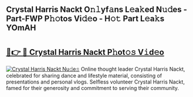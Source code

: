 ## Crystal Harris Nackt O𝚗𝚕yf𝚊ns L𝚎a𝚔ed N𝚞𝚍es - Part-FWP P𝚑𝚘tos Vi𝚍𝚎o - H𝚘𝚝 Part L𝚎a𝚔s YOmAH

# <h2><a href="http://kf9fk9.oniu.top/?m=Crystal+Harris+Nackt">🔗👉 🔴 Crystal Harris Nackt P𝚑ot𝚘𝚜 V𝚒d𝚎o</a></h2>

[![Crystal Harris Nackt Nu𝚍e𝚜](https://i.imgur.com/0qMVB7G.gif)](http://kf9fk9.oniu.top/?m=Crystal+Harris+Nackt)
Online thought leader Crystal Harris Nackt, celebrated for sharing dance and lifestyle material, consisting of presentations and personal vlogs. Selfless volunteer Crystal Harris Nackt, famed for their generosity and commitment to serving their community.  
